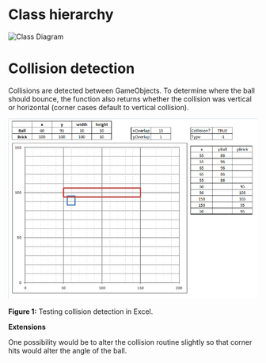 Class hierarchy
===============

![Class Diagram](https://github.com/lopossumi/brkut/blob/master/images/ClassDiagram2014-12-04.png)


Collision detection
===================

Collisions are detected between GameObjects. To determine where the ball should bounce, the function also returns whether the collision was vertical or horizontal (corner cases default to vertical collision).

![Collision testing](https://github.com/lopossumi/brkut/blob/master/images/collision.png)

**Figure 1:** Testing collision detection in Excel.

**Extensions**

One possibility would be to alter the collision routine slightly so that corner hits would alter the angle of the ball.
